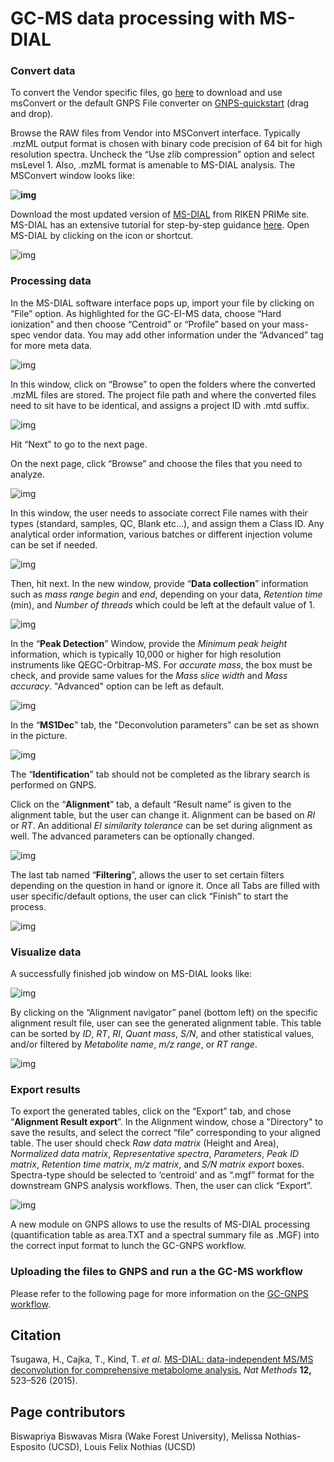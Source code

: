 # GC-MS data processing with MS-DIAL

### Convert data

To convert the Vendor specific files, go [here](http://proteowizard.sourceforge.net/download.html) to download and use msConvert or the default GNPS File converter on [GNPS-quickstart](https://gnps-quickstart.ucsd.edu/conversion) (drag and drop).  

Browse the RAW files from Vendor into MSConvert interface. Typically .mzML output format is chosen with binary code precision of 64 bit for high resolution spectra. Uncheck the “Use zlib compression” option and select msLevel 1. Also, .mzML format is amenable to MS-DIAL analysis. The MSConvert window looks like:  

**![img](img/GC-MS_documentation/Fig_20.png)**

Download the most updated version of [MS-DIAL](https://www.ncbi.nlm.nih.gov/pmc/articles/PMC4449330/) from RIKEN PRIMe site. MS-DIAL has an extensive tutorial  for step-by-step guidance [here](https://mtbinfo-team.github.io/mtbinfo.github.io/MS-DIAL/tutorial.html). Open MS-DIAL by clicking on the icon or shortcut.  

![img](img/GC-MS_documentation/Fig_22.png)

### Processing data

In the MS-DIAL software interface pops up, import your file by clicking on “File” option. As highlighted for the GC-EI-MS data, choose “Hard ionization” and then choose “Centroid” or “Profile” based on your mass-spec vendor data. You may add other information under the “Advanced” tag for more meta data.  

![img](img/GC-MS_documentation/Fig_24.png)

In this window, click on “Browse” to open the folders where the converted .mzML files are stored. The project file path and where the converted files need to sit have to be identical, and assigns a project ID with .mtd suffix.

![img](img/GC-MS_documentation/Fig_25.png)

Hit “Next” to go to the next page.

On the next page, click “Browse” and choose the files that you need to analyze.

![img](img/GC-MS_documentation/Fig_28.png)

In this window, the user needs to associate correct File names with their types (standard, samples, QC, Blank etc...), and assign them a Class ID. Any analytical order information, various batches or different injection volume can be set if needed.  

![img](img/GC-MS_documentation/Fig_29.png)

Then, hit next. In the new window, provide “**Data collection**” information such as *mass range begin* and *end*, depending on your data, *Retention time* (min), and *Number of threads* which could be left at the default value of 1.

![img](img/GC-MS_documentation/Fig_30.png)

In the “**Peak Detection**” Window, provide the *Minimum peak height* information, which is typically 10,000 or higher for high resolution instruments like QEGC-Orbitrap-MS. For *accurate mass*, the box must be check, and provide same values for the *Mass slice width* and *Mass accuracy*. "Advanced" option can be left as default.

![img](img/GC-MS_documentation/Fig_31.png)

In the “**MS1Dec**” tab, the "Deconvolution parameters" can be set as shown in the picture. 

![img](img/GC-MS_documentation/Fig_32.png)

The “**Identification**” tab should not be completed as the library search is performed on GNPS. 

Click on the “**Alignment**” tab, a default “Result name” is given to the alignment table, but the user can change it. Alignment can be based on *RI* or *RT*. An additional *EI similarity tolerance* can be set during alignment as well. The advanced parameters can be optionally changed.

![img](img/GC-MS_documentation/Fig_38.png)

The last tab named “**Filtering**”, allows the user to set certain filters depending on the question in hand or ignore it. Once all Tabs are filled with user specific/default options, the user can click “Finish” to start the process. 

![img](img/GC-MS_documentation/Fig_39.png)

### Visualize data

A successfully finished job window on MS-DIAL looks like:  

![img](img/GC-MS_documentation/Fig_41.png)

By clicking on the “Alignment navigator” panel (bottom left) on the specific alignment result file, user can see the generated alignment table. This table can be sorted by *ID*, *RT*, *RI*, *Quant mass*, *S/N*, and other statistical values, and/or filtered by *Metabolite name*, *m/z range*, or *RT range*. 

![img](img/GC-MS_documentation/Fig_42.png)

### Export results

To export the generated tables, click on the “Export” tab, and chose “**Alignment Result export**”. In the Alignment window, chose a "Directory" to save the results, and select the correct “file” corresponding to your aligned table. The user should check *Raw data matrix* (Height and Area), *Normalized data matrix*, *Representative spectra*, *Parameters*, *Peak ID matrix*, *Retention time matrix*, *m/z matrix*, and *S/N matrix export* boxes. Spectra-type should be selected to ‘centroid’ and as “.mgf” format for the downstream GNPS analysis workflows. Then, the user can click “Export”. 

![img](img/GC-MS_documentation/Fig_48.png)

A new module on GNPS allows to use the results of MS-DIAL processing (quantification table as area.TXT and a spectral summary file as .MGF) into the correct input format to lunch the GC-GNPS workflow.

### Uploading the files to GNPS and run a the GC-MS workflow
Please refer to the following page for more information on the [GC-GNPS workflow](gc-ms-library-molecular-network.md).



## Citation

Tsugawa, H., Cajka, T., Kind, T. *et al.* [MS-DIAL: data-independent MS/MS deconvolution for comprehensive metabolome analysis.](https://www.nature.com/articles/nmeth.3393#citeas) *Nat Methods* **12,** 523–526 (2015).



## Page contributors

Biswapriya Biswavas Misra (Wake Forest University), Melissa Nothias-Esposito (UCSD), Louis Felix Nothias (UCSD)
